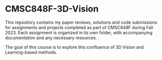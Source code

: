# CMSC848F-3D-Vision
This repository contains my paper reviews, solutions and code submissions for assignments and projects completed as part of CMSC848F during Fall 2023. Each assignment is organized in its own folder, with accompanying documentation and any necessary resources.


The goal of this course is to explore this confluence of 3D Vision and Learning-based methods.
